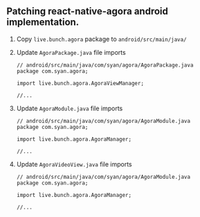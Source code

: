 ## Patching react-native-agora android implementation.

1. Copy `live.bunch.agora` package to `android/src/main/java/`

2. Update `AgoraPackage.java` file imports

	```
	// android/src/main/java/com/syan/agora/AgoraPackage.java
	package com.syan.agora;
	
	import live.bunch.agora.AgoraViewManager;
	
	//...
	```

3. Update `AgoraModule.java` file imports

	```
	// android/src/main/java/com/syan/agora/AgoraModule.java
	package com.syan.agora;
	
	import live.bunch.agora.AgoraManager;
	
	//...
	```

4. Update `AgoraVideoView.java` file imports

	```
	// android/src/main/java/com/syan/agora/AgoraModule.java
	package com.syan.agora;
	
	import live.bunch.agora.AgoraManager;
	
	//...
	```
